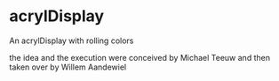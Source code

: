 # acrylDisplay
An acrylDisplay with rolling colors

the idea and the execution were conceived by Michael Teeuw and
then taken over by Willem Aandewiel

